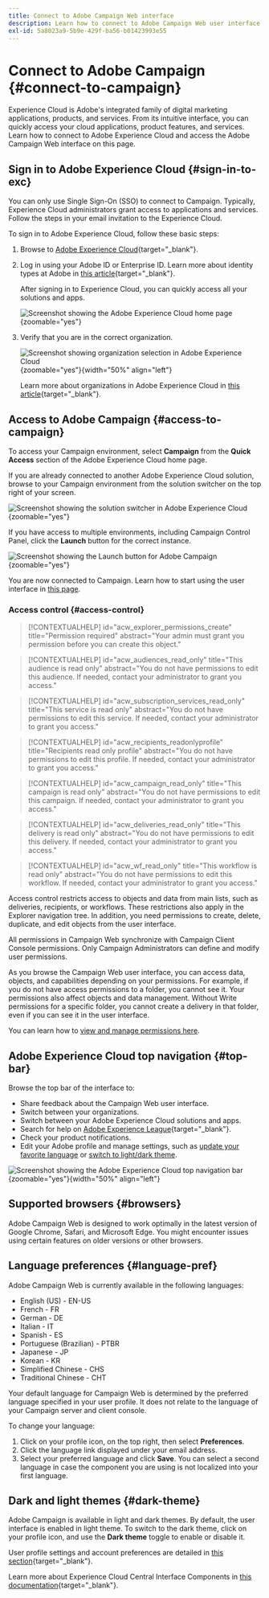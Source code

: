 ```yaml
---
title: Connect to Adobe Campaign Web interface
description: Learn how to connect to Adobe Campaign Web user interface
exl-id: 5a8023a9-5b9e-429f-ba56-b01423993e55
---
```

# Connect to Adobe Campaign {#connect-to-campaign}

Experience Cloud is Adobe's integrated family of digital marketing applications, products, and services. From its intuitive interface, you can quickly access your cloud applications, product features, and services. Learn how to connect to Adobe Experience Cloud and access the Adobe Campaign Web interface on this page.

## Sign in to Adobe Experience Cloud {#sign-in-to-exc}

You can only use Single Sign-On (SSO) to connect to Campaign. Typically, Experience Cloud administrators grant access to applications and services. Follow the steps in your email invitation to the Experience Cloud.

To sign in to Adobe Experience Cloud, follow these basic steps:

1. Browse to [Adobe Experience Cloud](https://experience.adobe.com/){target="_blank"}.

1. Log in using your Adobe ID or Enterprise ID. Learn more about identity types at Adobe in [this article](https://helpx.adobe.com/enterprise/using/identity.html){target="_blank"}.

    After signing in to Experience Cloud, you can quickly access all your solutions and apps.

    ![Screenshot showing the Adobe Experience Cloud home page](assets/exc-home.png){zoomable="yes"}

1. Verify that you are in the correct organization.

    ![Screenshot showing organization selection in Adobe Experience Cloud](assets/exc-orgs.png){zoomable="yes"}{width="50%" align="left"}

    Learn more about organizations in Adobe Experience Cloud in [this article](https://experienceleague.adobe.com/docs/core-services/interface/administration/organizations.html){target="_blank"}.

## Access to Adobe Campaign {#access-to-campaign}

To access your Campaign environment, select **Campaign** from the **Quick Access** section of the Adobe Experience Cloud home page.

If you are already connected to another Adobe Experience Cloud solution, browse to your Campaign environment from the solution switcher on the top right of your screen.

![Screenshot showing the solution switcher in Adobe Experience Cloud](assets/solution-switcher.png){zoomable="yes"}

If you have access to multiple environments, including Campaign Control Panel, click the **Launch** button for the correct instance.

![Screenshot showing the Launch button for Adobe Campaign](assets/launch-campaign.png){zoomable="yes"}

You are now connected to Campaign. Learn how to start using the user interface in [this page](user-interface.md).

### Access control {#access-control}

>[!CONTEXTUALHELP]
>id="acw_explorer_permissions_create"
>title="Permission required"
>abstract="Your admin must grant you permission before you can create this object."

>[!CONTEXTUALHELP]
>id="acw_audiences_read_only"
>title="This audience is read only"
>abstract="You do not have permissions to edit this audience. If needed, contact your administrator to grant you access."

>[!CONTEXTUALHELP]
>id="acw_subscription_services_read_only"
>title="This service is read only"
>abstract="You do not have permissions to edit this service. If needed, contact your administrator to grant you access."

>[!CONTEXTUALHELP]
>id="acw_recipients_readonlyprofile"
>title="Recipients read only profile"
>abstract="You do not have permissions to edit this profile. If needed, contact your administrator to grant you access."

>[!CONTEXTUALHELP]
>id="acw_campaign_read_only"
>title="This campaign is read only"
>abstract="You do not have permissions to edit this campaign. If needed, contact your administrator to grant you access."

>[!CONTEXTUALHELP]
>id="acw_deliveries_read_only"
>title="This delivery is read only"
>abstract="You do not have permissions to edit this delivery. If needed, contact your administrator to grant you access."

>[!CONTEXTUALHELP]
>id="acw_wf_read_only"
>title="This workflow is read only"
>abstract="You do not have permissions to edit this workflow. If needed, contact your administrator to grant you access."

Access control restricts access to objects and data from main lists, such as deliveries, recipients, or workflows. These restrictions also apply in the Explorer navigation tree. In addition, you need permissions to create, delete, duplicate, and edit objects from the user interface.

All permissions in Campaign Web synchronize with Campaign Client Console permissions. Only Campaign Administrators can define and modify user permissions.

As you browse the Campaign Web user interface, you can access data, objects, and capabilities depending on your permissions. For example, if you do not have access permissions to a folder, you cannot see it. Your permissions also affect objects and data management. Without Write permissions for a specific folder, you cannot create a delivery in that folder, even if you can see it in the user interface.

You can learn how to [view and manage permissions here](permissions.md).

## Adobe Experience Cloud top navigation {#top-bar}

Browse the top bar of the interface to:

* Share feedback about the Campaign Web user interface.
* Switch between your organizations.
* Switch between your Adobe Experience Cloud solutions and apps.
* Search for help on [Adobe Experience League](https://experienceleague.adobe.com/docs/){target="_blank"}.
* Check your product notifications.
* Edit your Adobe profile and manage settings, such as [update your favorite language](#language-pref) or [switch to light/dark theme](#dark-theme).

![Screenshot showing the Adobe Experience Cloud top navigation bar](assets/do-not-localize/unified-shell.png){zoomable="yes"}{width="50%" align="left"}

## Supported browsers {#browsers}

Adobe Campaign Web is designed to work optimally in the latest version of Google Chrome, Safari, and Microsoft Edge. You might encounter issues using certain features on older versions or other browsers.

## Language preferences {#language-pref}

Adobe Campaign Web is currently available in the following languages:

* English (US) - EN-US
* French - FR
* German - DE
* Italian - IT
* Spanish - ES
* Portuguese (Brazilian) - PTBR
* Japanese - JP
* Korean - KR
* Simplified Chinese - CHS
* Traditional Chinese - CHT

Your default language for Campaign Web is determined by the preferred language specified in your user profile. It does not relate to the language of your Campaign server and client console.

To change your language:

1. Click on your profile icon, on the top right, then select **Preferences**.
1. Click the language link displayed under your email address.
1. Select your preferred language and click **Save**. You can select a second language in case the component you are using is not localized into your first language.


## Dark and light themes {#dark-theme}

Adobe Campaign is available in light and dark themes. By default, the user interface is enabled in light theme. To switch to the dark theme, click on your profile icon, and use the **Dark theme** toggle to enable or disable it.

User profile settings and account preferences are detailed in [this section](https://experienceleague.adobe.com/docs/core-services/interface/experience-cloud.html#preferences){target="_blank"}.

Learn more about Experience Cloud Central Interface Components in [this documentation](https://experienceleague.adobe.com/docs/core-services/interface/experience-cloud.html){target="_blank"}.